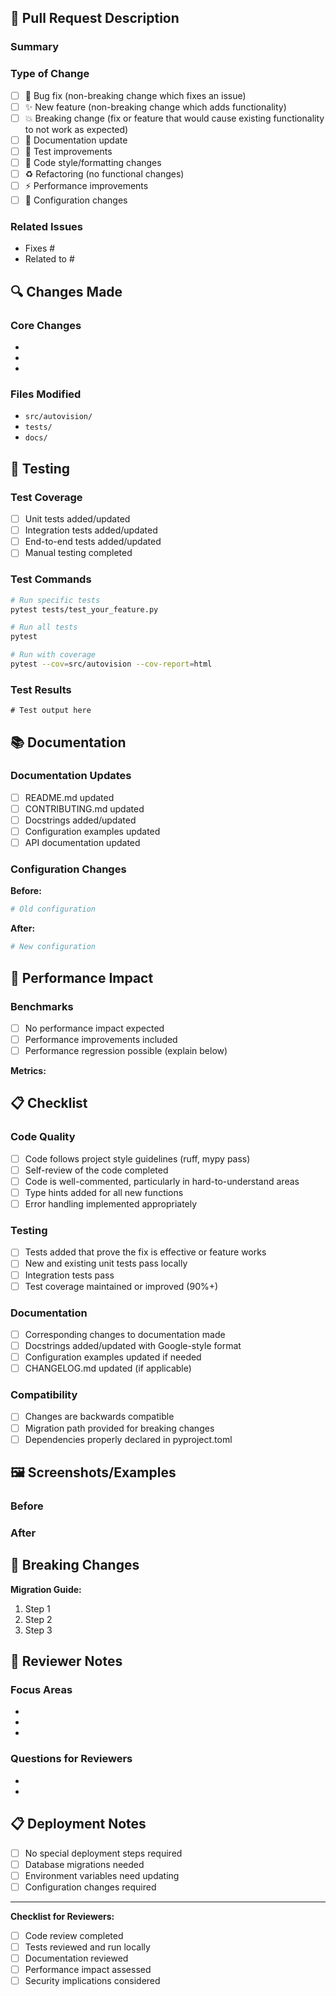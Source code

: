 ## 📝 Pull Request Description

### Summary
<!-- Provide a brief summary of your changes -->

### Type of Change
<!-- Mark the relevant option with an [x] -->

- [ ] 🐛 Bug fix (non-breaking change which fixes an issue)
- [ ] ✨ New feature (non-breaking change which adds functionality)
- [ ] 💥 Breaking change (fix or feature that would cause existing functionality to not work as expected)
- [ ] 📝 Documentation update
- [ ] 🧪 Test improvements
- [ ] 🎨 Code style/formatting changes
- [ ] ♻️ Refactoring (no functional changes)
- [ ] ⚡ Performance improvements
- [ ] 🔧 Configuration changes

### Related Issues
<!-- Link to related issues using "Fixes #123" or "Closes #123" -->

- Fixes #
- Related to #

## 🔍 Changes Made

### Core Changes
<!-- List the main changes made -->

-
-
-

### Files Modified
<!-- List the key files that were changed -->

- `src/autovision/`
- `tests/`
- `docs/`

## 🧪 Testing

### Test Coverage
<!-- Describe the tests you've added or modified -->

- [ ] Unit tests added/updated
- [ ] Integration tests added/updated
- [ ] End-to-end tests added/updated
- [ ] Manual testing completed

### Test Commands
<!-- Provide commands to test your changes -->

```bash
# Run specific tests
pytest tests/test_your_feature.py

# Run all tests
pytest

# Run with coverage
pytest --cov=src/autovision --cov-report=html
```

### Test Results
<!-- Paste relevant test output or describe test results -->

```
# Test output here
```

## 📚 Documentation

### Documentation Updates
<!-- Check all that apply -->

- [ ] README.md updated
- [ ] CONTRIBUTING.md updated
- [ ] Docstrings added/updated
- [ ] Configuration examples updated
- [ ] API documentation updated

### Configuration Changes
<!-- If applicable, show before/after configuration examples -->

**Before:**
```yaml
# Old configuration
```

**After:**
```yaml
# New configuration
```

## 🎯 Performance Impact

### Benchmarks
<!-- If applicable, provide performance metrics -->

- [ ] No performance impact expected
- [ ] Performance improvements included
- [ ] Performance regression possible (explain below)

**Metrics:**
<!-- Add before/after performance metrics if applicable -->

## 📋 Checklist

### Code Quality
- [ ] Code follows project style guidelines (ruff, mypy pass)
- [ ] Self-review of the code completed
- [ ] Code is well-commented, particularly in hard-to-understand areas
- [ ] Type hints added for all new functions
- [ ] Error handling implemented appropriately

### Testing
- [ ] Tests added that prove the fix is effective or feature works
- [ ] New and existing unit tests pass locally
- [ ] Integration tests pass
- [ ] Test coverage maintained or improved (90%+)

### Documentation
- [ ] Corresponding changes to documentation made
- [ ] Docstrings added/updated with Google-style format
- [ ] Configuration examples updated if needed
- [ ] CHANGELOG.md updated (if applicable)

### Compatibility
- [ ] Changes are backwards compatible
- [ ] Migration path provided for breaking changes
- [ ] Dependencies properly declared in pyproject.toml

## 🖼️ Screenshots/Examples

### Before
<!-- Screenshots or code examples showing current behavior -->

### After
<!-- Screenshots or code examples showing new behavior -->

## 🚨 Breaking Changes

<!-- If this PR introduces breaking changes, describe them here -->

**Migration Guide:**
<!-- Provide instructions for users to migrate -->

1. Step 1
2. Step 2
3. Step 3

## 🤝 Reviewer Notes

### Focus Areas
<!-- What should reviewers pay special attention to? -->

-
-
-

### Questions for Reviewers
<!-- Any specific questions or concerns -->

-
-

## 📋 Deployment Notes

<!-- Any special deployment considerations -->

- [ ] No special deployment steps required
- [ ] Database migrations needed
- [ ] Environment variables need updating
- [ ] Configuration changes required

---

**Checklist for Reviewers:**
- [ ] Code review completed
- [ ] Tests reviewed and run locally
- [ ] Documentation reviewed
- [ ] Performance impact assessed
- [ ] Security implications considered
